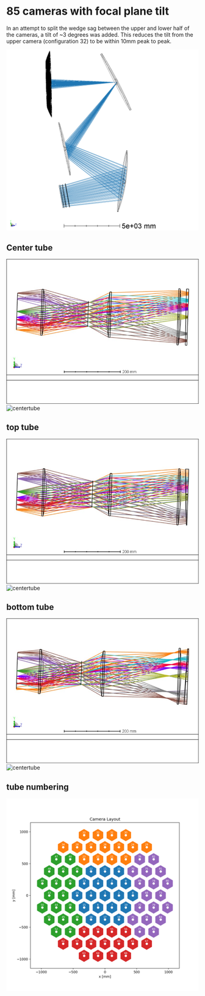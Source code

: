 # 85 cameras with focal plane tilt

In an attempt to split the wedge sag between the upper and lower half of the cameras, a tilt of ~3 degrees was added. This reduces the tilt from the upper camera (configuration 32) to be within 10mm peak to peak.

![](3DLayout/3DLayout_chiefray.png)


## Center tube

![centertube](3DLayout/strehls_cam_01.JPG)
![centertube](wedges/sag_cam01.png)

## top tube
![centertube](3DLayout\strehls_cam_31.JPG)
![centertube](wedges/sag_cam31.png)

## bottom tube
![centertube](3DLayout\strehls_cam_65.JPG)
![centertube](wedges/sag_cam65.png)

## tube numbering
![tube_numbering](camera_groups.png)
